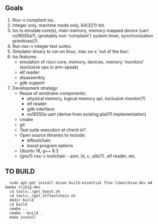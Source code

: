 Goals
-----
  1. Risc-v compliant iss.
  2. Integer only, machine mode only, 64(32?)-bit.
  3. Iss to emulate core(s), main memory, memory mapped device (uart ns16550a?),
     (probably non 'compliant') system timer, synchronization primitives(?).
  4. Run risc-v integer test suites.
  5. Simulator binary to run on linux, mac os-x 'out of the box'.
  6. Iss features:
       + emulation of riscv core, memory, devices, memory 'monitors' (exclusive ops in arm-speak)
       + elf reader
       + disassembly
       + gdb support
  7. Development strategy:
     * Reuse of windvane components:
       + physical memory, logical memory api, exclusive monitor(?)
       + elf reader
       + gdb interface
       + ns16550a uart (derive from existing pla011 implementation)
     * cmake
     * git
     * Test suite execution at check in?
     * Open source libraries to include:
       + elftoolchain
       + boost program options
     * Ubuntu 18, g++ 8.3
     * (gnu?) risc-v toolchain - asm, ld, c, ulib(?). elf reader, etc.

TO BUILD
--------
```
  sudo apt-get install bison build-essential flex libarchive-dev m4 bmake zlib1g-dev
  cd tools;./get_boost.sh
  cd tools;./get_elftoolchain.sh
  mkdir build
  cd build
  cmake ..
  cmake --build .
  make install
```



       
